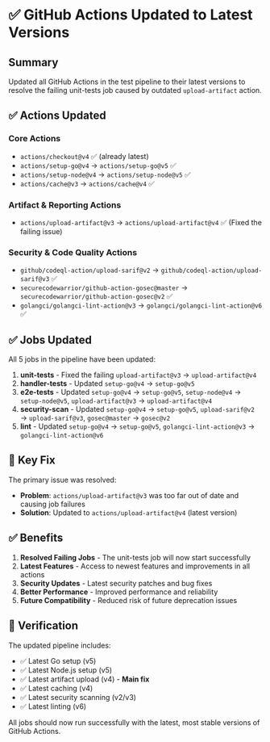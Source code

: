 # ✅ GitHub Actions Updated to Latest Versions

## Summary

Updated all GitHub Actions in the test pipeline to their latest versions to resolve the failing unit-tests job caused by outdated `upload-artifact` action.

## ✅ Actions Updated

### **Core Actions**
- `actions/checkout@v4` ✅ (already latest)
- `actions/setup-go@v4` → `actions/setup-go@v5` ✅
- `actions/setup-node@v4` → `actions/setup-node@v5` ✅
- `actions/cache@v3` → `actions/cache@v4` ✅

### **Artifact & Reporting Actions**
- `actions/upload-artifact@v3` → `actions/upload-artifact@v4` ✅ (Fixed the failing issue)

### **Security & Code Quality Actions**
- `github/codeql-action/upload-sarif@v2` → `github/codeql-action/upload-sarif@v3` ✅
- `securecodewarrior/github-action-gosec@master` → `securecodewarrior/github-action-gosec@v2` ✅
- `golangci/golangci-lint-action@v3` → `golangci/golangci-lint-action@v6` ✅

## ✅ Jobs Updated

All 5 jobs in the pipeline have been updated:

1. **unit-tests** - Fixed the failing `upload-artifact@v3` → `upload-artifact@v4`
2. **handler-tests** - Updated `setup-go@v4` → `setup-go@v5`
3. **e2e-tests** - Updated `setup-go@v4` → `setup-go@v5`, `setup-node@v4` → `setup-node@v5`, `upload-artifact@v3` → `upload-artifact@v4`
4. **security-scan** - Updated `setup-go@v4` → `setup-go@v5`, `upload-sarif@v2` → `upload-sarif@v3`, `gosec@master` → `gosec@v2`
5. **lint** - Updated `setup-go@v4` → `setup-go@v5`, `golangci-lint-action@v3` → `golangci-lint-action@v6`

## 🎯 Key Fix

The primary issue was resolved:
- **Problem**: `actions/upload-artifact@v3` was too far out of date and causing job failures
- **Solution**: Updated to `actions/upload-artifact@v4` (latest version)

## ✅ Benefits

1. **Resolved Failing Jobs** - The unit-tests job will now start successfully
2. **Latest Features** - Access to newest features and improvements in all actions
3. **Security Updates** - Latest security patches and bug fixes
4. **Better Performance** - Improved performance and reliability
5. **Future Compatibility** - Reduced risk of future deprecation issues

## 🚀 Verification

The updated pipeline includes:
- ✅ Latest Go setup (v5)
- ✅ Latest Node.js setup (v5) 
- ✅ Latest artifact upload (v4) - **Main fix**
- ✅ Latest caching (v4)
- ✅ Latest security scanning (v2/v3)
- ✅ Latest linting (v6)

All jobs should now run successfully with the latest, most stable versions of GitHub Actions.